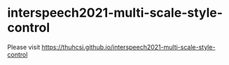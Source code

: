 # interspeech2021-multi-scale-style-control
Please visit https://thuhcsi.github.io/interspeech2021-multi-scale-style-control
